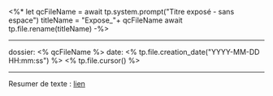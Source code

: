 
<%*
let qcFileName = await tp.system.prompt("Titre exposé - sans espace")
titleName = "Expose_"+ qcFileName
await tp.file.rename(titleName)
-%>

---

dossier: <% qcFileName %>
date: <% tp.file.creation_date("YYYY-MM-DD HH:mm:ss") %>
<% tp.file.cursor() %>

---

Resumer de texte : [lien](https://resoomer.com/)